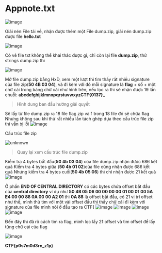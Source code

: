 # Appnote.txt
![image](https://user-images.githubusercontent.com/80806913/177124451-6342904c-9408-4195-8806-00bd4ccc1281.png)

Giải nén File tải về, nhận được thêm một File dump.zip, giải nén dump.zip được file **hello.txt**

![image](https://user-images.githubusercontent.com/80806913/177124987-5f86f3d4-dc7e-4b28-9e89-4647cd4b260f.png)

Có vẻ file txt không thể khai thác được gì, chỉ còn lại file **dump.zip**, thử strings dump.zip thì

![image](https://user-images.githubusercontent.com/80806913/177125537-6c130cfd-4866-4519-b184-5e4295346f60.png)

Mở file dump.zip bằng HxD, xem một lượt thì tìm thấy rất nhiều signature của file zip(**50 4B 03 04**), và đi kèm với đó mỗi signature là **flag** + số + một chữ cái trong bảng chữ cái như hình trên, nếu lọc ra thì sẽ nhận được 19 lần chuỗi: **abcdefghijklmnopqrstuvwxyzCTF{0137}_**

> Hình dung ban đầu hướng giải quyết

Sẽ lấy từ file dump.zip ra 18 file flag.zip và 1 trong 18 file đó sẽ chứa flag
Nhưng không sau khi thử rất nhiều lần tách ghép dựa theo cấu trúc file zip thì vẫn bị lỗi
![image](https://user-images.githubusercontent.com/80806913/177127335-62850ad5-fad0-4b4b-8ef2-7d59d7ac0cfc.png)

Cấu trúc file zip

![unknown](https://user-images.githubusercontent.com/80806913/177125981-5d0f51d2-56fb-4bb7-ae52-3dc774a24d20.png)

>Quay lại xem cấu trúc file dump.zip

Kiểm tra 4 bytes bắt đầu(**50 4b 03 04**) của file dump.zip nhận được 686 kết quả
Kiểm tra 4 bytes giữa (**50 4b 01 02**)của file cũng nhận được 686 kết quả
Nhưng kiểm tra 4 bytes cuối(**50 4b 05 06**) thì chỉ nhận được 21 kết quả
![image](https://user-images.githubusercontent.com/80806913/177128356-25c87d11-7bec-466f-95a4-c7e81c1b0137.png)

Ở phần **END OF CENTRAL DIRECTORY** có các bytes chứa offset bắt đầu của **central directory** 
ví dụ như **50 4B 05 06 00 00 00 00 01 00 01 00 5A E4 00 00 88 0A 00 00 A2 01** thì **0A 88** là offset bắt đầu, có 21 vị trí offset như thế, mình thử tìm với một
vài offset đầu thì thấy chữ cái đi kèm với signature của file mình nói ở đầu tạo ra CTF{
![image](https://user-images.githubusercontent.com/80806913/177129513-04aecc81-6ff5-499f-ab42-e9435a5a1c95.png)
![image](https://user-images.githubusercontent.com/80806913/177129597-c51726f0-f5ad-433b-aed2-b505f6582ca7.png)
![image](https://user-images.githubusercontent.com/80806913/177129659-804fcf41-f6f1-4af4-a081-90fff880b33e.png)
![image](https://user-images.githubusercontent.com/80806913/177129708-268798f6-3fd7-4a1f-b2dd-19a482a60014.png)

Đến đây thì đã rõ cách tìm ra flag, mình lọc lấy 21 offset và tìm offset để lấy từng chữ cái của flag 

![image](https://user-images.githubusercontent.com/80806913/177130079-36888d17-6ea4-46c2-997a-e9b22c042c05.png)

**CTF{p0s7m0d3rn_z1p}**






